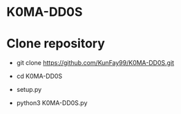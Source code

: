 # K0MA-DD0S
# Clone repository 

   - git clone https://github.com/KunFay99/K0MA-DD0S.git

   - cd K0MA-DD0S
    
   - setup.py
    
   - python3 K0MA-DD0S.py
